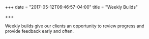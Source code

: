 +++
date = "2017-05-12T06:46:57-04:00"
title = "Weekly Builds"

+++

Weekly builds give our clients an opportunity to review progress and provide feedback early and often.